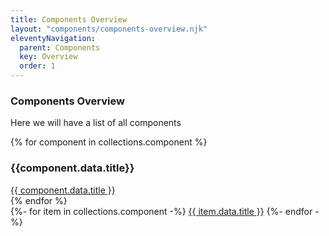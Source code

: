 ```yaml
---
title: Components Overview
layout: "components/components-overview.njk"
eleventyNavigation:
  parent: Components
  key: Overview
  order: 1
---
```


 ### Components Overview

Here we will have a list of all components

[//]: # (not collections.components)
<div class="components-wrapper">
{% for component in collections.component %}
  <div class="component">
  <h3>{{component.data.title}}</h3>
  <div>
  <a href="{{ component.url | url }}">{{ component.data.title }}</a>

[//]: # (<a href="{{ component.url | url }}">{{ component.data }}</a>)
  </div>
  </div>
{% endfor %}
</div>


<nav>
    {%- for item in collections.component -%}
        <a href="{{ item.url }}">{{ item.data.title }}</a>
    {%- endfor -%}
</nav>